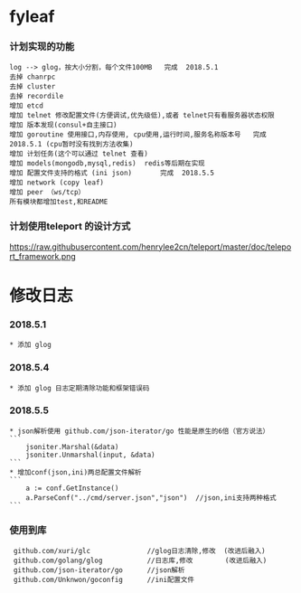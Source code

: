 # fyleaf


### 计划实现的功能
    log --> glog，按大小分割，每个文件100MB   完成  2018.5.1
    去掉 chanrpc
    去掉 cluster
    去掉 recordile
    增加 etcd
    增加 telnet 修改配置文件(方便调试,优先级低),或者 telnet只有看服务器状态权限
    增加 版本发现(consul+自主接口)
    增加 goroutine 使用接口,内存使用, cpu使用,运行时间,服务名称版本号   完成  2018.5.1 (cpu暂时没有找到方法收集)
    增加 计划任务(这个可以通过 telnet 查看)
    增加 models(mongodb,mysql,redis)  redis等后期在实现
    增加 配置文件支持的格式 (ini json)       完成  2018.5.5
    增加 network (copy leaf)
    增加 peer （ws/tcp）
    所有模块都增加test,和README


### 计划使用teleport 的设计方式
https://raw.githubusercontent.com/henrylee2cn/teleport/master/doc/teleport_framework.png

# 修改日志
### 2018.5.1
    * 添加 glog
    
### 2018.5.4 
    * 添加 glog 日志定期清除功能和框架错误码

### 2018.5.5
    * json解析使用 github.com/json-iterator/go 性能是原生的6倍（官方说法）
    ```
        jsoniter.Marshal(&data)
        jsoniter.Unmarshal(input, &data)
    ```
    * 增加conf(json,ini)两总配置文件解析
    ```
        a := conf.GetInstance()
    	a.ParseConf("../cmd/server.json","json")  //json,ini支持两种格式
    ```

### 使用到库
     github.com/xuri/glc              //glog日志清除,修改  (改进后融入)
     github.com/golang/glog           //日志库,修改        (改进后融入)
     github.com/json-iterator/go      //json解析
     github.com/Unknwon/goconfig      //ini配置文件